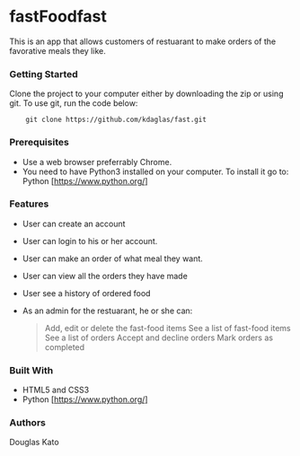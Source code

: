 # fastFoodfast

This is an app that allows customers of restuarant to make orders of the favorative meals they like.

### Getting Started

Clone the project to your computer either by downloading the zip or using git.
To use git, run the code below:
```
    git clone https://github.com/kdaglas/fast.git
```

### Prerequisites

- Use a web browser preferrably Chrome.
- You need to have Python3 installed on your computer. To install it go to:
  Python [https://www.python.org/]

### Features

- User can create an account
- User can login to his or her account.
- User can make an order of what meal they want.
- User can view all the orders they have made
- User see a history of ordered food

- As an admin for the restuarant, he or she can:
    > Add, edit or delete the fast-food items
    > See a list of fast-food items
    > See a list of orders
    > Accept and decline orders
    > Mark orders as completed

### Built With

- HTML5 and CSS3
- Python [https://www.python.org/]

### Authors

Douglas Kato
